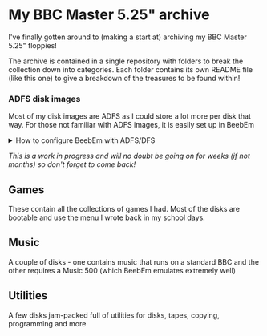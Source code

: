 # My BBC Master 5.25" archive
I've finally gotten around to (making a start at) archiving my BBC Master 5.25" floppies!

The archive is contained in a single repository with folders to break the collection down into categories. Each folder contains its own README file (like this one) to give a breakdown of the treasures to be found within!

### ADFS disk images
Most of my disk images are ADFS as I could store a lot more per disk that way. For those not familiar with ADFS images, it is easily set up in BeebEm
<details><summary>How to configure BeebEm with ADFS/DFS</summary>
&nbsp
  
```
Set the machine to being a Master 128 by selecting Hardware / BBC Model / BBC Master 128

To choose ADFS as your filing system you can do any of the following
- *ADFS
- A+BREAK
- *CO.FILE 13 (This is my preference as it sets ADFS as the dafault)

Similarly, to choose DFS you can do any of the following
- *DISC
- D+BREAK
- *CO.FILE 9
```
</details>

_This is a work in progress and will no doubt be going on for weeks (if not months) so don't forget to come back!_
## Games
These contain all the collections of games I had. Most of the disks are bootable and use the menu I wrote back in my school days.
## Music
A couple of disks - one contains music that runs on a standard BBC and the other requires a Music 500 (which BeebEm emulates extremely well)
## Utilities
A few disks jam-packed full of utilities for disks, tapes, copying, programming and more
